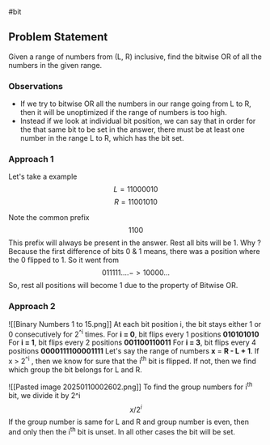 #bit

## Problem Statement 
Given a range of numbers from (L, R) inclusive, find the bitwise OR of all the numbers in the given range.

### Observations
* If we try to bitwise OR all the numbers in our range going from L to R, then it will be unoptimized if the range of numbers is too high.
* Instead if we look at individual bit position, we can say that in order for the that same bit to be set in the answer, there must be at least one number in the range L to R, which has the bit set.

### Approach 1
Let's take a example 
$$ L = 11000010 $$
$$ R = 11001010 $$

Note the common prefix$$ 1100 $$This prefix will always be present in the answer. Rest all bits will be 1. Why ?
Because the first difference of bits 0 & 1 means, there was a position where the 0 flipped to 1.
So it went from 
$$ 011111.... -> 10000... $$
So, rest all positions will become 1 due to the property of Bitwise OR.

### Approach 2
![[Binary Numbers 1 to 15.png]]
At each bit position i, the bit stays either 1 or 0 consecutively for 2<sup>^i</sup> times. 
For **i = 0**, bit flips every 1 positions **010101010**
For **i = 1**, bit flips every 2 positions **001100110011**
For **i = 3**, bit flips every 4 positions **0000111100001111**
Let's say the range of numbers **x** = **R - L + 1**.
If x > 2<sup>^i</sup> , then we know for sure that the i<sup>th</sup> bit is flipped.
If not, then we find which group the bit belongs for L and R.

![[Pasted image 20250110002602.png]]
To find the group numbers for i<sup>th</sup> bit, we divide it by 2^i
$$ x/2^i $$
If the group number is same for L and R and group number is even, then and only then the i<sup>th</sup> bit is unset. In all other cases the bit will be set.